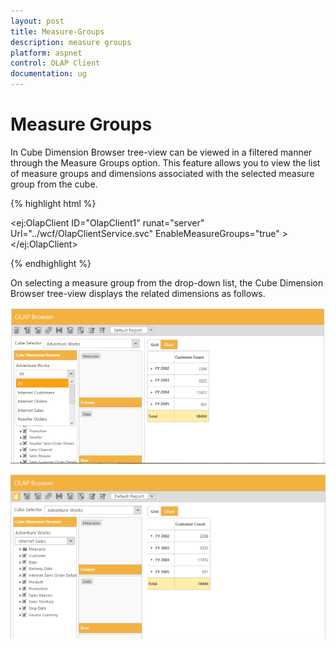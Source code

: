 ```yaml
---
layout: post
title: Measure-Groups
description: measure groups 
platform: aspnet
control: OLAP Client
documentation: ug
---
```


# Measure Groups 

In Cube Dimension Browser tree-view can be viewed in a filtered manner through the Measure Groups option. This feature allows you to view the list of measure groups and dimensions associated with the selected measure group from the cube.




{% highlight html %}


<ej:OlapClient ID="OlapClient1" runat="server" Url="../wcf/OlapClientService.svc" EnableMeasureGroups="true" ></ej:OlapClient>

{% endhighlight %}



On selecting a measure group from the drop-down list, the Cube Dimension Browser tree-view displays the related dimensions as follows.



![C:/Users/Narendhran Muthuvel/Desktop/Capture7.PNG](Measure-Groups_images/Measure-Groups_img1.png) 



![C:/Users/Narendhran Muthuvel/Desktop/Capture44.PNG](Measure-Groups_images/Measure-Groups_img2.png) 



